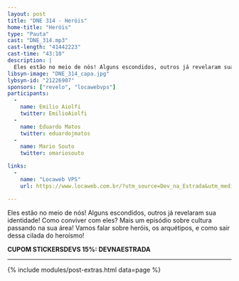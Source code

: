 ```yaml
---
layout: post
title: "DNE 314 - Heróis"
home-title: "Heróis"
type: "Pauta"
cast: "DNE_314.mp3"
cast-length: "41442223"
cast-time: "43:10"
description: |
  Eles estão no meio de nós! Alguns escondidos, outros já revelaram sua identidade! Como conviver com eles? Mais um episódio sobre cultura passando na sua área! Vamos falar sobre heróis, os arquétipos, e como sair dessa cilada do heroísmo!
libsyn-image: "DNE_314_capa.jpg"
lybsyn-id: "21226907"
sponsors: ["revelo", "locawebvps"]
participants:
  -
    name: Emilio Aiolfi
    twitter: EmilioAiolfi
  -
    name: Eduardo Matos
    twitter: eduardojmatos
  -
    name: Mario Souto
    twitter: omariosouto

links:
  -
    name: "Locaweb VPS"
    url: https://www.locaweb.com.br/?utm_source=Dev_na_Estrada&utm_medium=Spotify&utm_campaign=Locaweb_varejo&utm_content=https://www.devnaestrada.com.b

---
```


Eles estão no meio de nós! Alguns escondidos, outros já revelaram sua identidade! Como conviver com eles? Mais um episódio sobre cultura passando na sua área! Vamos falar sobre heróis, os arquétipos, e como sair dessa cilada do heroísmo!

<strong>CUPOM STICKERSDEVS 15%: DEVNAESTRADA</strong>

---

{% include modules/post-extras.html data=page %}
